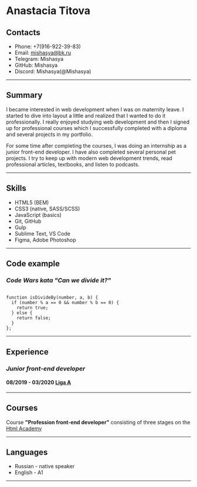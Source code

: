# Anastacia Titova

## Contacts

* Phone: +7(916-922-39-83)
* Email: mishasya@bk.ru
* Telegram: Mishasya
* GitHub: Mishasya
* Discord: Mishasya(@Mishasya)


***


## Summary

I became interested in web development when I was on maternity leave. I started to dive into layout a little and realized that I wanted to do it professionally. I really enjoyed studying web development and then I signed up for professional courses which I successfully completed with a diploma and several projects in my portfolio.

For some time after completing the courses, I was doing an internship as a junior front-end developer. I have also completed several personal pet projects. I try to keep up with modern web development trends, read professional articles, textbooks, and listen to podcasts.


***


## Skills

* HTML5 (BEM)
* CSS3 (native, SASS/SCSS)
* JavaScript (basics)
* Git, GitHub
* Gulp
* Sublime Text, VS Code
* Figma, Adobe Photoshop


***



## Code example

### *Code Wars kata "Can we divide it?"*

```

function isDivideBy(number, a, b) {
  if (number % a == 0 && number % b == 0) {
    return true;
  } else {
    return false;
  }
};

```


***



## Experience

### *Junior front-end developer*

#### 08/2019 - 03/2020 [Liga A](ligaa.agency)



***



## Courses

Course **"Profession front-end developer"** consisting of three stages on the [Html Academy](htmlacademy.ru)



***



## Languages

* Russian - native speaker
* English - A1



***





